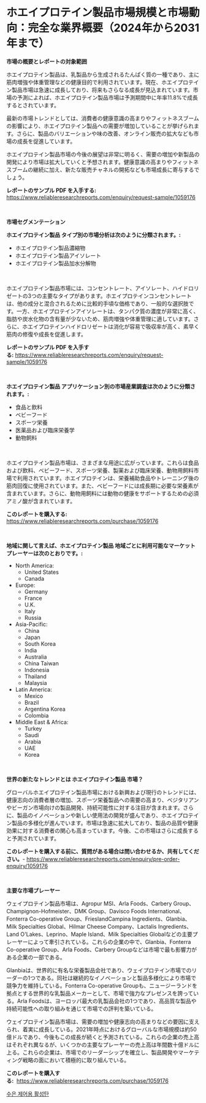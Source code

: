 <p><h1>ホエイプロテイン製品市場規模と市場動向：完全な業界概要（2024年から2031年まで）</h1></p><p><strong>市場の概要とレポートの対象範囲</strong></p>
<p><p>ホエイプロテイン製品は、乳製品から生成されるたんぱく質の一種であり、主に筋肉増強や体重管理などの健康目的で利用されています。現在、ホエイプロテイン製品市場は急速に成長しており、将来もさらなる成長が見込まれています。市場の予測によれば、ホエイプロテイン製品市場は予測期間中に年率11.8%で成長するとされています。</p><p>最新の市場トレンドとしては、消費者の健康意識の高まりやフィットネスブームの影響により、ホエイプロテイン製品への需要が増加していることが挙げられます。さらに、製品のバリエーションや味の改善、オンライン販売の拡大なども市場の成長を促進しています。</p><p>ホエイプロテイン製品市場の今後の展望は非常に明るく、需要の増加や新製品の開発により市場は拡大していくと予想されます。健康意識の高まりやフィットネスブームの継続に加え、新たな販売チャネルの開拓なども市場成長に寄与するでしょう。</p></p>
<p><strong>レポートのサンプル PDF を入手する:</strong> <a href="https://www.reliableresearchreports.com/enquiry/request-sample/1059176">https://www.reliableresearchreports.com/enquiry/request-sample/1059176</a></p>
<p>&nbsp;</p>
<p><strong>市場セグメンテーション</strong></p>
<p><strong>ホエイプロテイン製品 タイプ別の市場分析は次のように分類されます。:</strong></p>
<p><ul><li>ホエイプロテイン製品濃縮物</li><li>ホエイプロテイン製品アイソレート</li><li>ホエイプロテイン製品加水分解物</li></ul></p>
<p>&nbsp;</p>
<p><p>ホエイプロテイン製品市場には、コンセントレート、アイソレート、ハイドロリゼートの3つの主要なタイプがあります。ホエイプロテインコンセントレートは、他の成分と混合されるために比較的手頃な価格であり、一般的な選択肢です。一方、ホエイプロテインアイソレートは、タンパク質の濃度が非常に高く、脂肪や炭水化物の含有量が少ないため、筋肉増強や体重管理に適しています。さらに、ホエイプロテインハイドロリゼートは消化が容易で吸収率が高く、素早く筋肉の修復や成長を促進します。</p></p>
<p><strong>レポートのサンプル PDF を入手する:</strong>&nbsp;<a href="https://www.reliableresearchreports.com/enquiry/request-sample/1059176">https://www.reliableresearchreports.com/enquiry/request-sample/1059176</a></p>
<p>&nbsp;</p>
<p><strong> ホエイプロテイン製品 アプリケーション別の市場産業調査は次のように分類されます。:</strong></p>
<p><ul><li>食品と飲料</li><li>ベビーフード</li><li>スポーツ栄養</li><li>医薬品および臨床栄養学</li><li>動物飼料</li></ul></p>
<p>&nbsp;</p>
<p><p>ホエイプロテイン製品市場は、さまざまな用途に広がっています。これらは食品および飲料、ベビーフード、スポーツ栄養、製薬および臨床栄養、動物用飼料市場で利用されています。ホエイプロテインは、栄養補助食品やトレーニング後の筋肉回復に使用されています。また、ベビーフードには成長期に必要な栄養素が含まれています。さらに、動物用飼料には動物の健康をサポートするための必須アミノ酸が含まれています。</p></p>
<p><strong>このレポートを購入する:</strong>&nbsp; <a href="https://www.reliableresearchreports.com/purchase/1059176">https://www.reliableresearchreports.com/purchase/1059176</a></p>
<p>&nbsp;</p>
<p><strong>地域に関して言えば、ホエイプロテイン製品 地域ごとに利用可能なマーケットプレーヤーは次のとおりです。:</strong></p>
<p><ul>
    <li>
        North America:
        <ul>
            <li>United States</li>
            <li>Canada</li>
        </ul>
    </li>
    <li>
        Europe:
        <ul>
            <li>Germany</li>
            <li>France</li>
            <li>U.K.</li>
            <li>Italy</li>
            <li>Russia</li>
        </ul>
    </li>
    <li>
        Asia-Pacific:
        <ul>
            <li>China</li>
            <li>Japan</li>
            <li>South Korea</li>
            <li>India</li>
            <li>Australia</li>
            <li>China Taiwan</li>
            <li>Indonesia</li>
            <li>Thailand</li>
            <li>Malaysia</li>
        </ul>
    </li>
    <li>
        Latin America:
        <ul>
            <li>Mexico</li>
            <li>Brazil</li>
            <li>Argentina Korea</li>
            <li>Colombia</li>
        </ul>
    </li>
    <li>
        Middle East & Africa:
        <ul>
            <li>Turkey</li>
            <li>Saudi</li>
            <li>Arabia</li>
            <li>UAE</li>
            <li>Korea</li>
        </ul>
    </li>
    </ul></p>
<p>&nbsp;</p>
<p><strong>世界の新たなトレンドとは ホエイプロテイン製品 市場？</strong></p>
<p><p>グローバルホエイプロテイン製品市場における新興および現行のトレンドには、健康志向の消費者層の増加、スポーツ栄養製品への需要の高まり、ベジタリアンやビーガン市場向けの製品開発、持続可能性に対する注目が含まれます。さらに、製品のイノベーションや新しい使用法の開発が盛んであり、ホエイプロテイン製品の多様化が進んでいます。市場は急速に拡大しており、製品の品質や健康効果に対する消費者の関心も高まっています。今後、この市場はさらに成長すると予測されています。</p></p>
<p><strong>このレポートを購入する前に、質問がある場合は問い合わせるか、共有してください。</strong>- <a href="https://www.reliableresearchreports.com/enquiry/pre-order-enquiry/1059176">https://www.reliableresearchreports.com/enquiry/pre-order-enquiry/1059176</a></p>
<p>&nbsp;</p>
<p><strong>主要な市場プレーヤー</strong></p>
<p><p>ウェイプロテイン製品市場は、Agropur MSI、Arla Foods、Carbery Group、Champignon-Hofmeister、DMK Group、Davisco Foods International、Fonterra Co-operative Group、FrieslandCampina Ingredients、Glanbia、Milk Specialties Global、Hilmar Cheese Company、Lactalis Ingredients、Land O'Lakes、Leprino、Maple Island、Milk Specialties Globalなどの主要プレーヤーによって牽引されている。これらの企業の中で、Glanbia、Fonterra Co-operative Group、Arla Foods、Carbery Groupなどは市場で最も影響力がある企業の一部である。</p><p>Glanbiaは、世界的に有名な栄養製品会社であり、ウェイプロテイン市場でのリーダーの1つである。同社は継続的なイノベーションと製品多様化により市場で競争力を維持している。Fonterra Co-operative Groupも、ニュージーランドを拠点とする世界的な乳製品メーカーとして、市場で強力なプレゼンスを誇っている。Arla Foodsは、ヨーロッパ最大の乳製品会社の1つであり、高品質な製品や持続可能性への取り組みを通じて市場での評判を築いている。</p><p>ウェイプロテイン製品市場は、需要の増加や健康志向の高まりなどの要因に支えられ、着実に成長している。2021年時点におけるグローバルな市場規模は約50億ドルであり、今後もこの成長が続くと予測されている。これらの企業の売上高はそれぞれ異なるが、いくつかの主要なプレーヤーの売上高は年間数十億ドルに上る。これらの企業は、市場でのリーダーシップを確立し、製品開発やマーケティング戦略の面において積極的に取り組んでいる。</p></p>
<p><strong>このレポートを購入する:</strong>&nbsp;&nbsp;<a href="https://www.reliableresearchreports.com/purchase/1059176">https://www.reliableresearchreports.com/purchase/1059176</a></p>
<p><p><a href="https://github.com/bunxhcci35271755/Market-Research-Report-List-1/blob/main/85013155293.md">수은 제어용 활성탄</a></p></p>